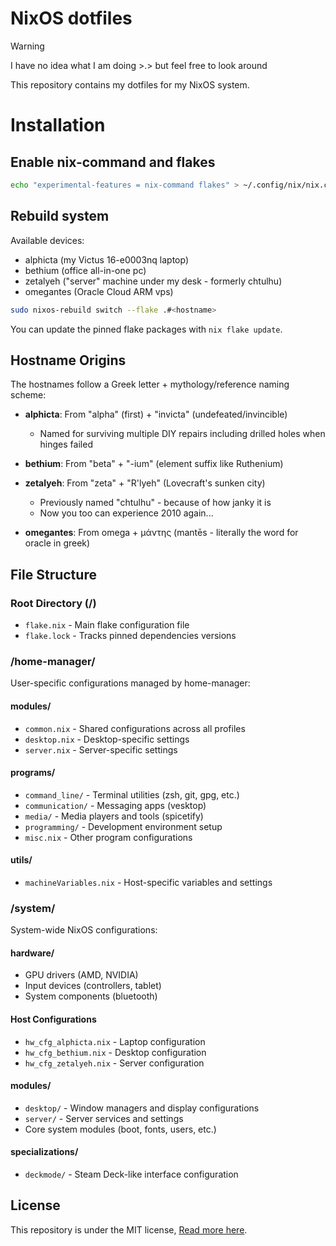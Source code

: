 # NixOS dotfiles
> [!WARNING]
> I have no idea what I am doing >.> but feel free to look around

This repository contains my dotfiles for my NixOS system.

# Installation

## Enable nix-command and flakes
```bash
echo "experimental-features = nix-command flakes" > ~/.config/nix/nix.conf
```

## Rebuild system
Available devices:
- alphicta (my Victus 16-e0003nq laptop)
- bethium (office all-in-one pc)
- zetalyeh ("server" machine under my desk - formerly chtulhu)
- omegantes (Oracle Cloud ARM vps)

```bash
sudo nixos-rebuild switch --flake .#<hostname>
``` 

You can update the pinned flake packages with `nix flake update`. 

## Hostname Origins
The hostnames follow a Greek letter + mythology/reference naming scheme:

- **alphicta**: From "alpha" (first) + "invicta" (undefeated/invincible)
  - Named for surviving multiple DIY repairs including drilled holes when hinges failed 

- **bethium**: From "beta" + "-ium" (element suffix like Ruthenium)

- **zetalyeh**: From "zeta" + "R'lyeh" (Lovecraft's sunken city)
  - Previously named "chtulhu" - because of how janky it is
  - Now you too can experience 2010 again... 

- **omegantes**: From omega + μάντης (mantēs - literally the word for oracle in greek)

## File Structure

### Root Directory (/)
- `flake.nix` - Main flake configuration file
- `flake.lock` - Tracks pinned dependencies versions

### /home-manager/
User-specific configurations managed by home-manager:

#### modules/
- `common.nix` - Shared configurations across all profiles
- `desktop.nix` - Desktop-specific settings
- `server.nix` - Server-specific settings

#### programs/
- `command_line/` - Terminal utilities (zsh, git, gpg, etc.)
- `communication/` - Messaging apps (vesktop)
- `media/` - Media players and tools (spicetify)
- `programming/` - Development environment setup
- `misc.nix` - Other program configurations

#### utils/
- `machineVariables.nix` - Host-specific variables and settings

### /system/
System-wide NixOS configurations:

#### hardware/
- GPU drivers (AMD, NVIDIA)
- Input devices (controllers, tablet)
- System components (bluetooth)

#### Host Configurations
- `hw_cfg_alphicta.nix` - Laptop configuration
- `hw_cfg_bethium.nix` - Desktop configuration  
- `hw_cfg_zetalyeh.nix` - Server configuration

#### modules/
- `desktop/` - Window managers and display configurations
- `server/` - Server services and settings 
- Core system modules (boot, fonts, users, etc.)

#### specializations/
- `deckmode/` - Steam Deck-like interface configuration

## License 

This repository is under the MIT license, [Read more here](./LICENSE).
